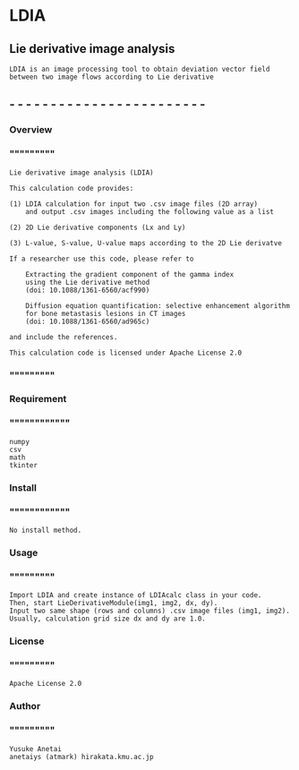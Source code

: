 # LDIA
## Lie derivative image analysis
	LDIA is an image processing tool to obtain deviation vector field 
 	between two image flows according to Lie derivative

## - - - - - - - - - - - - - - - - - - - - - - - -

### Overview
### """""""""

	Lie derivative image analysis (LDIA)

	This calculation code provides:

	(1) LDIA calculation for input two .csv image files (2D array)
		and output .csv images including the following value as a list

	(2) 2D Lie derivative components (Lx and Ly)

	(3) L-value, S-value, U-value maps according to the 2D Lie derivatve

	If a researcher use this code, please refer to

		Extracting the gradient component of the gamma index
		using the Lie derivative method
		(doi: 10.1088/1361-6560/acf990)

  		Diffusion equation quantification: selective enhancement algorithm
		for bone metastasis lesions in CT images
		(doi: 10.1088/1361-6560/ad965c)
	
	and include the references.

	This calculation code is licensed under Apache License 2.0 

### """""""""

### Requirement
### """"""""""""
	numpy
 	csv
  	math
	tkinter

### Install
### """"""""""""
	No install method.

### Usage
### """""""""
	Import LDIA and create instance of LDIAcalc class in your code.
	Then, start LieDerivativeModule(img1, img2, dx, dy).
	Input two same shape (rows and columns) .csv image files (img1, img2).
 	Usually, calculation grid size dx and dy are 1.0.

### License
### """""""""
	Apache License 2.0 

### Author
### """""""""
	Yusuke Anetai 
 	anetaiys (atmark) hirakata.kmu.ac.jp
